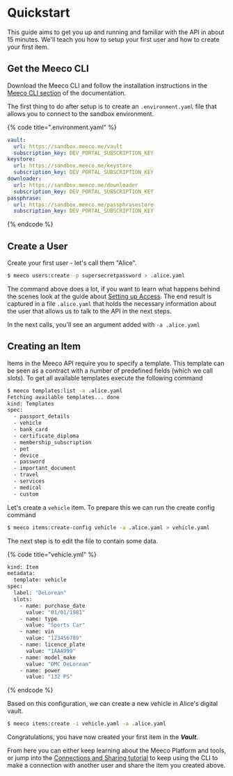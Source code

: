 # Quickstart

This guide aims to get you up and running and familiar with the API in about 15 minutes. We'll teach you how to setup your first user and how to create your first item.

## Get the Meeco CLI

Download the Meeco CLI and follow the installation instructions in the [Meeco CLI section](../tools/meeco-cli.md) of the documentation.

The first thing to do after setup is to create an `.environment.yaml` file that allows you to connect to the sandbox environment.

{% code title=".environment.yaml" %}
```yaml
vault:
  url: https://sandbox.meeco.me/vault
  subscription_key: DEV_PORTAL_SUBSCRIPTION_KEY
keystore:
  url: https://sandbox.meeco.me/keystore
  subscription_key: DEV_PORTAL_SUBSCRIPTION_KEY
downloader:
  url: https://sandbox.meeco.me/downloader
  subscription_key: DEV_PORTAL_SUBSCRIPTION_KEY
passphrase:
  url: https://sandbox.meeco.me/passphrasestore
  subscription_key: DEV_PORTAL_SUBSCRIPTION_KEY
```
{% endcode %}

## Create a User

Create your first user - let's call them "Alice".

```bash
$ meeco users:create -p supersecretpassword > .alice.yaml
```

The command above does a lot, if you want to learn what happens behind the scenes look at the guide about [Setting up Access](../guides/setting-up-access.md). The end result is captured in a file `.alice.yaml` that holds the necessary information about the user that allows us to talk to the API in the next steps.

In the next calls, you'll see an argument added with `-a .alice.yaml`

## Creating an Item

Items in the Meeco API require you to specify a template. This template can be seen as a contract with a number of predefined fields \(which we call slots\). To get all available templates execute the following command

```bash
$ meeco templates:list -a .alice.yaml
Fetching available templates... done
kind: Templates
spec:
  - passport_details
  - vehicle
  - bank_card
  - certificate_diploma
  - membership_subscription
  - pet
  - device
  - password
  - important_document
  - travel
  - services
  - medical
  - custom
```

Let's create a `vehicle` item. To prepare this we can run the create config command

```bash
$ meeco items:create-config vehicle -a .alice.yaml > vehicle.yaml
```

The next step is to edit the file to contain some data.

{% code title="vehicle.yml" %}
```bash
kind: Item
metadata:
  template: vehicle
spec:
  label: "DeLorean"
  slots:
    - name: purchase_date
      value: "01/01/1981"
    - name: type
      value: "Sports Car"
    - name: vin
      value: "123456789"
    - name: licence_plate
      value: "1AAA999"
    - name: model_make
      value: "DMC DeLorean"
    - name: power
      value: "132 PS"
```
{% endcode %}

Based on this configuration, we can create a new vehicle in Alice's digital vault.

```bash
$ meeco items:create -i vehicle.yaml -a .alice.yaml
```

Congratulations, you have now created your first item in the _**Vault**_.

From here you can either keep learning about the Meeco Platform and tools, or jump into the [Connections and Sharing tutorial](../guides/connections-and-sharing.md) to keep using the CLI to make a connection with another user and share the item you created above. 

